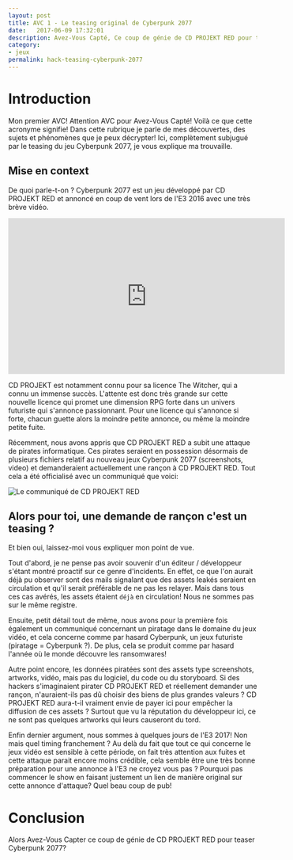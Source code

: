 ```yaml
---
layout: post
title: AVC 1 - Le teasing original de Cyberpunk 2077
date:   2017-06-09 17:32:01
description: Avez-Vous Capté, Ce coup de génie de CD PROJEKT RED pour teaser Cyberpunk 2077?
category:
- jeux
permalink: hack-teasing-cyberpunk-2077
---
```


# Introduction

Mon premier AVC! Attention AVC pour Avez-Vous Capté! Voilà ce que cette acronyme signifie! Dans cette rubrique je parle de mes découvertes, des sujets et phénomènes que je peux décrypter! Ici, complètement subjugué par le teasing du jeu Cyberpunk 2077, je vous explique ma trouvaille.

## Mise en context

De quoi parle-t-on ? Cyberpunk 2077 est un jeu développé par CD PROJEKT RED et annoncé en coup de vent lors de l'E3 2016 avec une très brève vidéo.

<iframe width="560" height="315" src="https://www.youtube.com/embed/P99qJGrPNLs?ecver=1" frameborder="0" allowfullscreen></iframe>

CD PROJEKT est notamment connu pour sa licence The Witcher, qui a connu un immense succès. L'attente est donc très grande sur cette nouvelle licence qui promet une dimension RPG forte dans un univers futuriste qui s'annonce passionnant. Pour une licence qui s'annonce si forte, chacun guette alors la moindre petite annonce, ou même la moindre petite fuite.

Récemment, nous avons appris que CD PROJEKT RED a subit une attaque de pirates informatique. Ces pirates seraient en possession désormais de plusieurs fichiers relatif au nouveau jeux Cyberpunk 2077 (screenshots, video) et demanderaient actuellement une rançon à CD PROJEKT RED. Tout cela a été officialisé avec un communiqué que voici:

![Le communiqué de CD PROJEKT RED](/images/cb2077.jpg)

## Alors pour toi, une demande de rançon c'est un teasing ?

Et bien oui, laissez-moi vous expliquer mon point de vue.

Tout d'abord, je ne pense pas avoir souvenir d'un éditeur / développeur s'étant montré proactif sur ce genre d'incidents. En effet, ce que l'on aurait déjà pu observer sont des mails signalant que des assets leakés seraient en circulation et qu'il serait préférable de ne pas les relayer. Mais dans tous ces cas avérés, les assets étaient ```déjà``` en circulation! Nous ne sommes pas sur le même registre.

Ensuite, petit détail tout de même, nous avons pour la première fois également un communiqué concernant un piratage dans le domaine du jeux vidéo, et cela concerne comme par hasard Cyberpunk, un jeux futuriste (piratage = Cyberpunk ?). De plus, cela se produit comme par hasard l'année où le monde découvre les ransomwares!

Autre point encore, les données piratées sont des assets type screenshots, artworks, vidéo, mais pas du logiciel, du code ou du storyboard. Si des hackers s'imaginaient pirater CD PROJEKT RED et réellement demander une rançon, n'auraient-ils pas dû choisir des biens de plus grandes valeurs ? CD PROJEKT RED aura-t-il vraiment envie de payer ici pour empêcher la diffusion de ces assets ? Surtout que vu la réputation du développeur ici, ce ne sont pas quelques artworks qui leurs causeront du tord.

Enfin dernier argument, nous sommes à quelques jours de l'E3 2017! Non mais quel timing franchement ? Au delà du fait que tout ce qui concerne le jeux vidéo est sensible à cette période, on fait très attention aux fuites et cette attaque parait encore moins crédible, cela semble être une très bonne préparation pour une annonce à l'E3 ne croyez vous pas ? Pourquoi pas commencer le show en faisant justement un lien de manière original sur cette annonce d'attaque? Quel beau coup de pub!

# Conclusion

Alors Avez-Vous Capter ce coup de génie de CD PROJEKT RED pour teaser Cyberpunk 2077?
